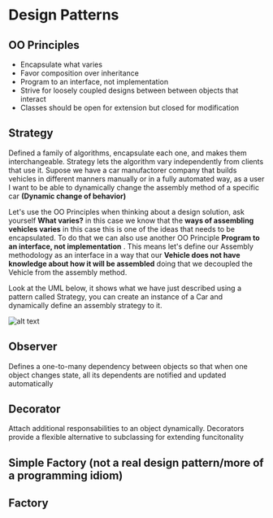 # Design Patterns

## OO Principles
* Encapsulate what varies
* Favor composition over inheritance
* Program to an interface, not implementation
* Strive for loosely coupled designs between between objects that interact
* Classes should be open for extension but closed for modification

## Strategy
Defined a family of algorithms, encapsulate each one, and makes them interchangeable. Strategy lets the algorithm vary independently from clients that use it.
Supose we have a car manufactorer company that builds vehicles in different manners manually or in a fully automated way, as a user I want to be able to dynamically change the assembly method of a specific car **(Dynamic change of behavior)**

Let's use the OO Principles when thinking about a design solution, ask yourself **What varies?** in this case we know that the **ways of assembling vehicles varies** in this case this is one of the ideas that needs to be encapsulated. To do that we can also use another OO Principle **Program to an interface, not implementation** . This means let's define our Assembly methodology as an interface in a way that our **Vehicle does not have knowledge about how it will be assembled** doing that we decoupled the Vehicle from the assembly method. 

Look at the UML below, it shows what we have just described using a pattern called Strategy, you can create an instance of a Car and dynamically define an assembly strategy to it.




![alt text](https://plantuml.atug.com/svg/TOxB2i8m44NtWVp3B7sGVe28K1MX2rUAMqdZr0QJA7aiIjj_jm7hmfhTp9npXqkAt3dKfMfEtdAFzmRMNPR18IZLvC4_zN2yZGwieD0lXHgDTvGaiaTk0bU9p8vROApRm0LhAHH6R6gqCiAp3UAHnjlWqd1QPi7OQ58YZKTRSO4m5TkU4bwwOHN--xkb183ziQ_kCqLX2NkifC5VQpQdf2Tl)

<!---
IAssemblyStrategy <|.. FullyAutomatedAssembly : Implements
IAssemblyStrategy <|.. ManualAssembly : Implements
Car <|-- Vehicle : Inherits
Truck <|-- Vehicle : Inherits
Bus <|-- Vehicle : Inherits
IAssemblyStrategy *-- Vehicle
interface IAssemblyStrategy {}
abstract Vehicle {
  - IAssemblyStrategy _strategy
  + DefineAssemblyStrategy()
}
--->




## Observer
Defines a one-to-many  dependency between objects so that when one object changes state, all its dependents are notified and updated automatically

## Decorator
Attach additional responsabilities to an object dynamically. Decorators provide a flexible alternative to subclassing for extending funcitonality

## Simple Factory (not a real design pattern/more of a programming idiom)


## Factory
